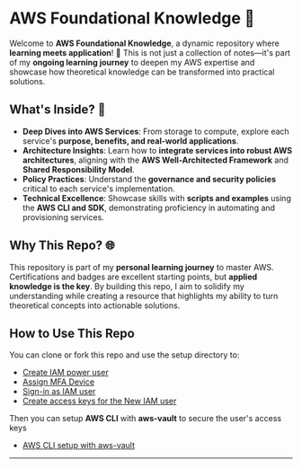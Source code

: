 # AWS Foundational Knowledge 🌟

Welcome to **AWS Foundational Knowledge**, a dynamic repository where **learning meets application**! 🚀 This is not just a collection of notes—it's part of my **ongoing learning journey** to deepen my AWS expertise and showcase how theoretical knowledge can be transformed into practical solutions.

## What's Inside? 🤔

- **Deep Dives into AWS Services**: From storage to compute, explore each service's **purpose, benefits, and real-world applications**.
- **Architecture Insights**: Learn how to **integrate services into robust AWS architectures**, aligning with the **AWS Well-Architected Framework** and **Shared Responsibility Model**.
- **Policy Practices**: Understand the **governance and security policies** critical to each service's implementation.
- **Technical Excellence**: Showcase skills with **scripts and examples** using the **AWS CLI and SDK**, demonstrating proficiency in automating and provisioning services.

## Why This Repo? 🌐

This repository is part of my **personal learning journey** to master AWS. Certifications and badges are excellent starting points, but **applied knowledge is the key**. By building this repo, I aim to solidify my understanding while creating a resource that highlights my ability to turn theoretical concepts into actionable solutions.

## How to Use This Repo

You can clone or fork this repo and use the setup directory to:
- [Create IAM power user](./setup/01-setup-iam-identities.md#2-create-the-iam-power-user)
- [Assign MFA Device](./setup/01-setup-iam-identities.md#3-assign-mfa-device)
- [Sign-in as IAM user](./setup/01-setup-iam-identities.md#4-sign-in-with-iam-power-user)
- [Create access keys for the New IAM user](./setup/01-setup-iam-identities.md#5-create-access-keys)

Then you can setup **AWS CLI** with **aws-vault** to secure the user's access keys
- [AWS CLI setup with aws-vault](./setup/03-aws-cli-setup.md#)
---
